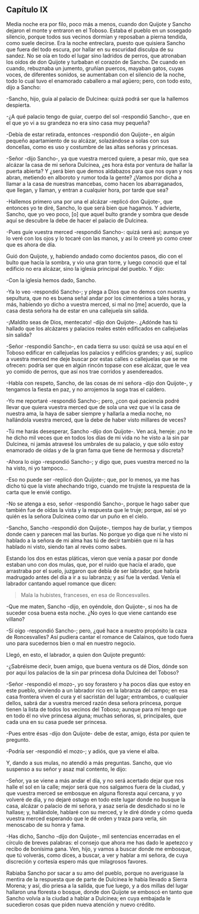 Capítulo IX
-----------

Media noche era por filo, poco más a menos, cuando don Quijote y Sancho dejaron el monte y entraron en el Toboso. Estaba el pueblo en un sosegado silencio, porque todos sus vecinos dormían y reposaban a pierna tendida, como suele decirse. Era la noche entreclara, puesto que quisiera Sancho que fuera del todo escura, por hallar en su escuridad disculpa de su sandez. No se oía en todo el lugar sino ladridos de perros, que atronaban los oídos de don Quijote y turbaban el corazón de Sancho. De cuando en cuando, rebuznaba un jumento, gruñían puercos, mayaban gatos, cuyas voces, de diferentes sonidos, se aumentaban con el silencio de la noche, todo lo cual tuvo el enamorado caballero a mal agüero; pero, con todo esto, dijo a Sancho:

-Sancho, hijo, guía al palacio de Dulcinea: quizá podrá ser que la hallemos despierta.

-¿A qué palacio tengo de guiar, cuerpo del sol -respondió Sancho-, que en el que yo vi a su grandeza no era sino casa muy pequeña?

-Debía de estar retirada, entonces -respondió don Quijote-, en algún pequeño apartamiento de su alcázar, solazándose a solas con sus doncellas, como es uso y costumbre de las altas señoras y princesas.

-Señor -dijo Sancho-, ya que vuestra merced quiere, a pesar mío, que sea alcázar la casa de mi señora Dulcinea, ¿es hora ésta por ventura de hallar la puerta abierta? Y ¿será bien que demos aldabazos para que nos oyan y nos abran, metiendo en alboroto y rumor toda la gente? ¿Vamos por dicha a llamar a la casa de nuestras mancebas, como hacen los abarraganados, que llegan, y llaman, y entran a cualquier hora, por tarde que sea?

-Hallemos primero una por una el alcázar -replicó don Quijote-, que entonces yo te diré, Sancho, lo que será bien que hagamos. Y advierte, Sancho, que yo veo poco, [o] que aquel bulto grande y sombra que desde aquí se descubre la debe de hacer el palacio de Dulcinea.

-Pues guíe vuestra merced -respondió Sancho-: quizá será así; aunque yo lo veré con los ojos y lo tocaré con las manos, y así lo creeré yo como creer que es ahora de día.

Guió don Quijote, y, habiendo andado como docientos pasos, dio con el bulto que hacía la sombra, y vio una gran torre, y luego conoció que el tal edificio no era alcázar, sino la iglesia principal del pueblo. Y dijo:

-Con la iglesia hemos dado, Sancho.

-Ya lo veo -respondió Sancho-; y plega a Dios que no demos con nuestra sepultura, que no es buena señal andar por los cimenterios a tales horas, y más, habiendo yo dicho a vuestra merced, si mal no [me] acuerdo, que la casa desta señora ha de estar en una callejuela sin salida.

-¡Maldito seas de Dios, mentecato! -dijo don Quijote-. ¿Adónde has tú hallado que los alcázares y palacios reales estén edificados en callejuelas sin salida?

-Señor -respondió Sancho-, en cada tierra su uso: quizá se usa aquí en el Toboso edificar en callejuelas los palacios y edificios grandes; y así, suplico a vuestra merced me deje buscar por estas calles o callejuelas que se me ofrecen: podría ser que en algún rincón topase con ese alcázar, que le vea yo comido de perros, que así nos trae corridos y asendereados.

-Habla con respeto, Sancho, de las cosas de mi señora -dijo don Quijote-, y tengamos la fiesta en paz, y no arrojemos la soga tras el caldero.

-Yo me reportaré -respondió Sancho-; pero, ¿con qué paciencia podré llevar que quiera vuestra merced que de sola una vez que vi la casa de nuestra ama, la haya de saber siempre y hallarla a media noche, no hallándola vuestra merced, que la debe de haber visto millares de veces?

-Tú me harás desesperar, Sancho -dijo don Quijote-. Ven acá, hereje: ¿no te he dicho mil veces que en todos los días de mi vida no he visto a la sin par Dulcinea, ni jamás atravesé los umbrales de su palacio, y que sólo estoy enamorado de oídas y de la gran fama que tiene de hermosa y discreta?

-Ahora lo oigo -respondió Sancho-; y digo que, pues vuestra merced no la ha visto, ni yo tampoco...

-Eso no puede ser -replicó don Quijote-; que, por lo menos, ya me has dicho tú que la viste ahechando trigo, cuando me trujiste la respuesta de la carta que le envié contigo.

-No se atenga a eso, señor -respondió Sancho-, porque le hago saber que también fue de oídas la vista y la respuesta que le truje; porque, así sé yo quién es la señora Dulcinea como dar un puño en el cielo.

-Sancho, Sancho -respondió don Quijote-, tiempos hay de burlar, y tiempos donde caen y parecen mal las burlas. No porque yo diga que ni he visto ni hablado a la señora de mi alma has tú de decir también que ni la has hablado ni visto, siendo tan al revés como sabes.

Estando los dos en estas pláticas, vieron que venía a pasar por donde estaban uno con dos mulas, que, por el ruido que hacía el arado, que arrastraba por el suelo, juzgaron que debía de ser labrador, que habría madrugado antes del día a ir a su labranza; y así fue la verdad. Venía el labrador cantando aquel romance que dicen:

> Mala la hubistes, franceses,
> en esa de Roncesvalles.

-Que me maten, Sancho -dijo, en oyéndole, don Quijote-, si nos ha de suceder cosa buena esta noche. ¿No oyes lo que viene cantando ese villano?

-Sí oigo -respondió Sancho-; pero, ¿qué hace a nuestro propósito la caza de Roncesvalles? Así pudiera cantar el romance de Calaínos, que todo fuera uno para sucedernos bien o mal en nuestro negocio.

Llegó, en esto, el labrador, a quien don Quijote preguntó:

-¿Sabréisme decir, buen amigo, que buena ventura os dé Dios, dónde son por aquí los palacios de la sin par princesa doña Dulcinea del Toboso?

-Señor -respondió el mozo-, yo soy forastero y ha pocos días que estoy en este pueblo, sirviendo a un labrador rico en la labranza del campo; en esa casa frontera viven el cura y el sacristán del lugar; entrambos, o cualquier dellos, sabrá dar a vuestra merced razón desa señora princesa, porque tienen la lista de todos los vecinos del Toboso; aunque para mí tengo que en todo él no vive princesa alguna; muchas señoras, sí, principales, que cada una en su casa puede ser princesa.

-Pues entre ésas -dijo don Quijote- debe de estar, amigo, ésta por quien te pregunto.

-Podría ser -respondió el mozo-; y adiós, que ya viene el alba.

Y, dando a sus mulas, no atendió a más preguntas. Sancho, que vio suspenso a su señor y asaz mal contento, le dijo:

-Señor, ya se viene a más andar el día, y no será acertado dejar que nos halle el sol en la calle; mejor será que nos salgamos fuera de la ciudad, y que vuestra merced se embosque en alguna floresta aquí cercana, y yo volveré de día, y no dejaré ostugo en todo este lugar donde no busque la casa, alcázar o palacio de mi señora, y asaz sería de desdichado si no le hallase; y, hallándole, hablaré con su merced, y le diré dónde y cómo queda vuestra merced esperando que le dé orden y traza para verla, sin menoscabo de su honra y fama.

-Has dicho, Sancho -dijo don Quijote-, mil sentencias encerradas en el círculo de breves palabras: el consejo que ahora me has dado le apetezco y recibo de bonísima gana. Ven, hijo, y vamos a buscar donde me embosque, que tú volverás, como dices, a buscar, a ver y hablar a mi señora, de cuya discreción y cortesía espero más que milagrosos favores.

Rabiaba Sancho por sacar a su amo del pueblo, porque no averiguase la mentira de la respuesta que de parte de Dulcinea le había llevado a Sierra Morena; y así, dio priesa a la salida, que fue luego, y a dos millas del lugar hallaron una floresta o bosque, donde don Quijote se emboscó en tanto que Sancho volvía a la ciudad a hablar a Dulcinea; en cuya embajada le sucedieron cosas que piden nueva atención y nuevo crédito.
